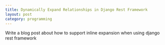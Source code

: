 ```yaml
---
title: Dynamically Expand Relationships in Django Rest Framework
layout: post
category: programming
---
```


Write a blog post about how to support inline expansion when using django rest framework
